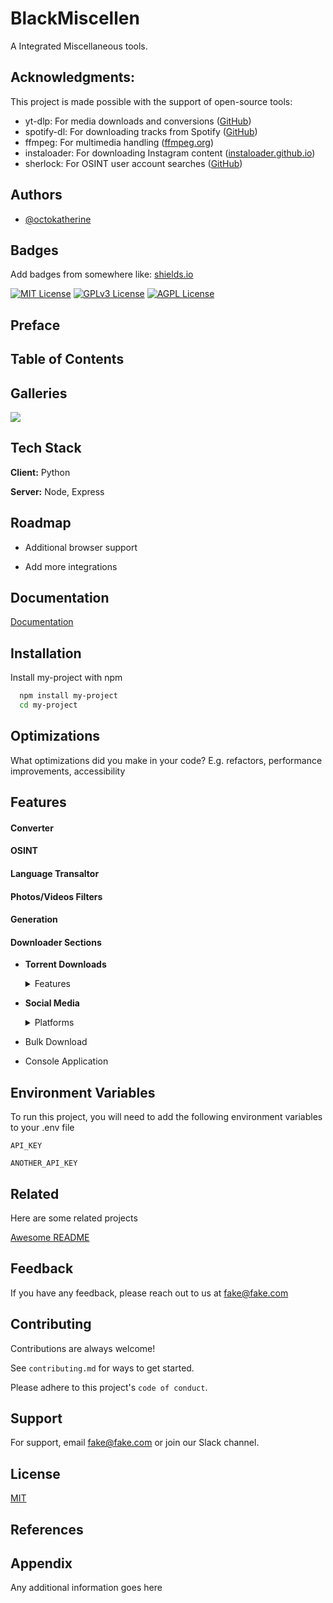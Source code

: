 
<!--![Logo](https://github.com/LoneStamp/BlackDownloader/blob/main/src/icon/blackdownloader.png)-->


# BlackMiscellen

A Integrated Miscellaneous tools.


## Acknowledgments:
This project is made possible with the support of open-source tools:
- yt-dlp: For media downloads and conversions ([GitHub](https://awesomeopensource.com/project/elangosundar/awesome-README-templates))
- spotify-dl: For downloading tracks from Spotify ([GitHub](https://github.com/matiassingers/awesome-readme))
- ffmpeg: For multimedia handling ([ffmpeg.org](https://ffmpeg.org/))
- instaloader: For downloading Instagram content ([instaloader.github.io](https://instaloader.github.io/))
- sherlock: For OSINT user account searches ([GitHub](https://github.com/sherlock-project/sherlock))



## Authors

- [@octokatherine](https://www.github.com/octokatherine)


## Badges

Add badges from somewhere like: [shields.io](https://shields.io/)

[![MIT License](https://img.shields.io/badge/License-MIT-green.svg)](https://choosealicense.com/licenses/mit/)
[![GPLv3 License](https://img.shields.io/badge/License-GPL%20v3-yellow.svg)](https://opensource.org/licenses/)
[![AGPL License](https://img.shields.io/badge/license-AGPL-blue.svg)](http://www.gnu.org/licenses/agpl-3.0)


## Preface
## Table of Contents
## Galleries
<img src="https://github.com/LoneStamp/BlackMiscellen/blob/main/docs/miscellen.png?raw=true"/>

## Tech Stack

**Client:** Python

**Server:** Node, Express


## Roadmap

- Additional browser support

- Add more integrations


## Documentation

[Documentation](https://linktodocumentation)


## Installation

Install my-project with npm

```bash
  npm install my-project
  cd my-project
```
    
## Optimizations

What optimizations did you make in your code? E.g. refactors, performance improvements, accessibility


## Features
#### Converter
#### OSINT
#### Language Transaltor
#### Photos/Videos Filters
#### Generation
#### Downloader Sections

- **Torrent Downloads**
  <details>
    <summary>Features</summary>
    
    - Multi-Tasking
    - Pause and Continue command
    
  </details>

- **Social Media**
  <details>
    <summary>Platforms</summary>

    - **Facebook**
      <details>
        <summary>Details</summary>
        
        - Public & Private Accounts
          - Reels
          - Videos
          - Photos
          - Convert video to audio
          - Saved items
          - Stories/Highlights
          - (!) User Profile Link: Download all posts in bulk
          - Note (!): Integrate API for enhanced quality, but user optionally to provide.
          
      </details>

    - **YouTube**
      <details>
        <summary>Details</summary>
        
        - Shorts
        - Videos
        - Playlists
        - Convert video to audio
        - (!) User Channel Profile Link: Download all Channel Videos
        - Note (!): Integrate API for enhanced quality, but user optionally to provide.
        
      </details>

    - **TikTok**
      <details>
        <summary>Details</summary>
        
        - Remove watermarks
        - Convert video to audio
        - (!) User Profile Link: Bulk download option
        - Note (!): Integrate API for enhanced quality, but user optionally to provide.
        
      </details>

    - **Threads**
      <details>
        <summary>Details</summary>
        
        - Private & Public Accounts
          - Photos
          - Videos
          - (!) User Profile Link: Bulk download of all posts
          - Note (!): Integrate API for enhanced quality, but user optionally to provide.
          
      </details>

    - **Snapchat**
      <details>
        <summary>Details</summary>
        
        - Remove watermarks
        - Videos
        - Photos
        - Stories/Highlights
        
      </details>

    - **X (Twitter)**
      <details>
        <summary>Details</summary>
        
        - Bulk download option
          - (!) User Profile Link
          
      </details>

    - **Pinterest**
      - Bulk download from board link

    - **Spotify**
      <details>
        <summary>Details</summary>
        
        - Bulk download of playlists
        - Tracks
        - Podcasts
        - Note (!): Integrate API for enhanced quality, but user optionally to provide.
        
      </details>

  </details>

- Bulk Download
- Console Application



## Environment Variables

To run this project, you will need to add the following environment variables to your .env file

`API_KEY`

`ANOTHER_API_KEY`


## Related

Here are some related projects

[Awesome README](https://github.com/matiassingers/awesome-readme)


## Feedback

If you have any feedback, please reach out to us at fake@fake.com


## Contributing

Contributions are always welcome!

See `contributing.md` for ways to get started.

Please adhere to this project's `code of conduct`.


## Support

For support, email fake@fake.com or join our Slack channel.


## License

[MIT](https://choosealicense.com/licenses/mit/)


## References
## Appendix

Any additional information goes here

